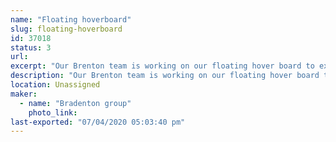 ```yaml
---
name: "Floating hoverboard"
slug: floating-hoverboard
id: 37018
status: 3
url: 
excerpt: "Our Brenton team is working on our floating hover board to experiment science, computer science and technology."
description: "Our Brenton team is working on our floating hover board to experiment science, computer science and technology."
location: Unassigned
maker:
  - name: "Bradenton group"
    photo_link: 
last-exported: "07/04/2020 05:03:40 pm"
---
```

